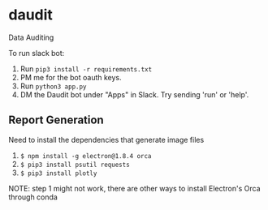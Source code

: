# daudit
Data Auditing

To run slack bot:
1. Run `pip3 install -r requirements.txt`
2. PM me for the bot oauth keys.
3. Run `python3 app.py`
4. DM the Daudit bot under "Apps" in Slack. Try sending 'run' or 'help'.

## Report Generation
Need to install the dependencies that generate image files
1. `$ npm install -g electron@1.8.4 orca`
2. `$ pip3 install psutil requests`
3. `$ pip3 install plotly`

NOTE: step 1 might not work, there are other ways to install Electron's Orca through conda